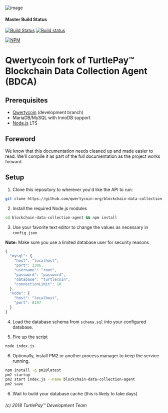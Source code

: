 ![image](https://cdn.qwertycoin.org/images/press/other/qwc-github-3.png)
#### Master Build Status
[![Build Status](https://travis-ci.org/qwertycoin-org/blockchain-data-collection-agent.svg?branch=master)](https://travis-ci.org/qwertycoin-org/blockchain-data-collection-agent) [![Build status](https://ci.appveyor.com/api/projects/status/github/qwertycoin/blockchain-data-collection-agent?branch=master&svg=true)](https://ci.appveyor.com/project/qwertycoin/blockchain-data-collection-agent/branch/master)

[![NPM](https://nodei.co/npm/qwertycoin-bdca.png?downloads=true&stars=true)](https://nodei.co/npm/qwertycoin-bdca/)

# Qwertycoin fork of TurtlePay™ Blockchain Data Collection Agent (BDCA)

## Prerequisites

* [Qwertycoin](https://github.com/qwertycoin-org/qwertycoin) (development branch)
* MariaDB/MySQL with InnoDB support
* [Node.js](https://nodejs.org/) LTS

## Foreword

We know that this documentation needs cleaned up and made easier to read. We'll compile it as part of the full documentation as the project works forward.

## Setup

1) Clone this repository to wherever you'd like the API to run:

```bash
git clone https://github.com/qwertycoin-org/blockchain-data-collection-agent
```

2) Install the required Node.js modules

```bash
cd blockchain-data-collection-agent && npm install
```

3) Use your favorite text editor to change the values as necessary in `config.json`

**Note:** Make sure you use a limited database user for security reasons

```javascript
{
  "mysql": {
    "host": "localhost",
    "port": 3306,
    "username": "root",
    "password": "password",
    "database": "turtlecoin",
    "connectionLimit": 10
  },
  "node": {
    "host": "localhost",
    "port": 8197
  }
}
```

4) Load the database schema from `schema.sql` into your configured database.

5) Fire up the script

```bash
node index.js
```

6) Optionally, install PM2 or another process manager to keep the service running.

```bash
npm install -g pm2@latest
pm2 startup
pm2 start index.js --name blockchain-data-collection-agent
pm2 save
```

6) Wait to build your database cache (this is likely to take days)

###### (c) 2018 TurtlePay™ Development Team
